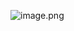 ![image.png](https://cdn.nlark.com/yuque/0/2021/png/2820881/1639237589580-796169ba-1086-4bda-b249-d9616c69a49a.png#clientId=ue4b8d6a0-2658-4&crop=0&crop=0&crop=1&crop=1&from=paste&id=ub148275e&margin=%5Bobject%20Object%5D&name=image.png&originHeight=402&originWidth=460&originalType=url&ratio=1&rotation=0&showTitle=false&size=213718&status=done&style=none&taskId=u1fdc52ca-2933-41ab-897e-87ca4aba9a9&title=)
